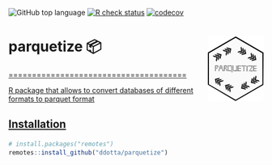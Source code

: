 <!-- badges: start -->
![GitHub top
language](https://img.shields.io/github/languages/top/ddotta/parquetize)
[![R check
status](https://github.com/ddotta/parquetize/workflows/R-CMD-check/badge.svg)](https://github.com/ddotta/parquetize/actions/workflows/check-release.yaml)
[![codecov](https://codecov.io/gh/ddotta/parquetize/branch/main/graph/badge.svg?token=25MHI8O62M)](https://app.codecov.io/gh/ddotta/parquetize?branch=main)
<!-- badges: end -->

# parquetize :package: <a href="https://ddotta.github.io/parquetize/"><img src="man/figures/hex_parquetize.png" align="right" width=110 />
======================================

R package that allows to convert databases of different formats to parquet format

## Installation

``` r
# install.packages("remotes")
remotes::install_github("ddotta/parquetize")
```
